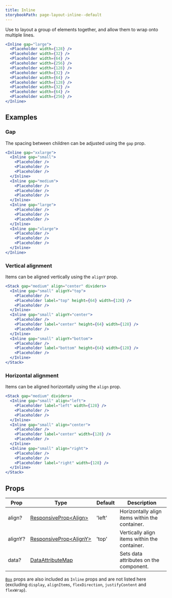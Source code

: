 ```yaml
---
title: Inline
storybookPath: page-layout-inline--default
---
```


Use to layout a group of elements together, and allow them to wrap onto multiple
lines.

```jsx live
<Inline gap="large">
  <Placeholder width={128} />
  <Placeholder width={32} />
  <Placeholder width={64} />
  <Placeholder width={256} />
  <Placeholder width={128} />
  <Placeholder width={32} />
  <Placeholder width={64} />
  <Placeholder width={128} />
  <Placeholder width={32} />
  <Placeholder width={64} />
  <Placeholder width={256} />
</Inline>
```

## Examples

### Gap

The spacing between children can be adjusted using the `gap` prop.

```jsx live
<Inline gap="xxlarge">
  <Inline gap="small">
    <Placeholder />
    <Placeholder />
    <Placeholder />
  </Inline>
  <Inline gap="medium">
    <Placeholder />
    <Placeholder />
    <Placeholder />
  </Inline>
  <Inline gap="large">
    <Placeholder />
    <Placeholder />
    <Placeholder />
  </Inline>
  <Inline gap="xlarge">
    <Placeholder />
    <Placeholder />
    <Placeholder />
  </Inline>
</Inline>
```

### Vertical alignment

Items can be aligned vertically using the `alignY` prop.

```jsx live
<Stack gap="medium" align="center" dividers>
  <Inline gap="small" alignY="top">
    <Placeholder />
    <Placeholder label="top" height={64} width={128} />
    <Placeholder />
  </Inline>
  <Inline gap="small" alignY="center">
    <Placeholder />
    <Placeholder label="center" height={64} width={128} />
    <Placeholder />
  </Inline>
  <Inline gap="small" alignY="bottom">
    <Placeholder />
    <Placeholder label="bottom" height={64} width={128} />
    <Placeholder />
  </Inline>
</Stack>
```

### Horizontal alignment

Items can be aligned horizontally using the `align` prop.

```jsx live
<Stack gap="medium" dividers>
  <Inline gap="small" align="left">
    <Placeholder label="left" width={128} />
    <Placeholder />
    <Placeholder />
  </Inline>
  <Inline gap="small" align="center">
    <Placeholder />
    <Placeholder label="center" width={128} />
    <Placeholder />
  </Inline>
  <Inline gap="small" align="right">
    <Placeholder />
    <Placeholder />
    <Placeholder label="right" width={128} />
  </Inline>
</Stack>
```

## Props

| Prop    | Type                                   | Default | Description                                    |
| ------- | -------------------------------------- | ------- | ---------------------------------------------- |
| align?  | [ResponsiveProp\<Align>][align]        | 'left'  | Horizontally align items within the container. |
| alignY? | [ResponsiveProp\<AlignY>][align-y]     | 'top'   | Vertically align items within the container.   |
| data?   | [DataAttributeMap][data-attribute-map] |         | Sets data attributes on the component.         |

[`Box`](/package/box) props are also included as `Inline` props and are not
listed here (excluding `display`, `alignItems`, `flexDirection`,
`justifyContent` and `flexWrap`).

[align]:
  https://github.com/brighte-labs/spark-web/blob/e7f6f4285b4cfd876312cc89fbdd094039aa239a/packages/inline/src/Inline.tsx#L16
[align-y]:
  https://github.com/brighte-labs/spark-web/blob/e7f6f4285b4cfd876312cc89fbdd094039aa239a/packages/inline/src/Inline.tsx#L18
[data-attribute-map]:
  https://github.com/brighte-labs/spark-web/blob/e7f6f4285b4cfd876312cc89fbdd094039aa239a/packages/utils/src/internal/buildDataAttributes.ts#L1
